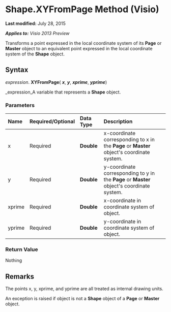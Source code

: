 
# Shape.XYFromPage Method (Visio)

 **Last modified:** July 28, 2015

 _**Applies to:** Visio 2013 Preview_

Transforms a point expressed in the local coordinate system of its  **Page** or **Master** object to an equivalent point expressed in the local coordinate system of the **Shape** object.


## Syntax

 _expression_. **XYFromPage**( **_x_**,  **_y_**,  **_xprime_**,  **_yprime_**)

 _expression_A variable that represents a  **Shape** object.


### Parameters



|**Name**|**Required/Optional**|**Data Type**|**Description**|
|:-----|:-----|:-----|:-----|
|x|Required| **Double**|x-coordinate corresponding to x in the **Page** or **Master** object's coordinate system.|
|y|Required| **Double**|y-coordinate corresponding to y in the **Page** or **Master** object's coordinate system.|
|xprime|Required| **Double**|x-coordinate in coordinate system of object.|
|yprime|Required| **Double**|y-coordinate in coordinate system of object.|

### Return Value

Nothing


## Remarks

The points x, y, xprime, and yprime are all treated as internal drawing units.

An exception is raised if object is not a  **Shape** object of a **Page** or **Master** object.

